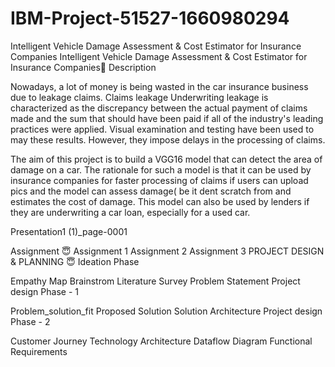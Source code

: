 # IBM-Project-51527-1660980294
Intelligent Vehicle Damage Assessment &amp; Cost Estimator for Insurance Companies
Intelligent Vehicle Damage Assessment & Cost Estimator for Insurance Companies🙂
Description

Nowadays, a lot of money is being wasted in the car insurance business due to leakage claims. Claims leakage Underwriting leakage is characterized as the discrepancy between the actual payment of claims made and the sum that should have been paid if all of the industry's leading practices were applied. Visual examination and testing have been used to may these results. However, they impose delays in the processing of claims.

The aim of this project is to build a VGG16 model that can detect the area of damage on a car. The rationale for such a model is that it can be used by insurance companies for faster processing of claims if users can upload pics and the model can assess damage( be it dent scratch from and estimates the cost of damage. This model can also be used by lenders if they are underwriting a car loan, especially for a used car.

Presentation1 (1)_page-0001

Assignment 😇
 Assignment 1
 Assignment 2
 Assignment 3
PROJECT DESIGN & PLANNING 😇
Ideation Phase

 Empathy Map
 Brainstrom
 Literature Survey
 Problem Statement
Project design Phase - 1

 Problem_solution_fit
 Proposed Solution
 Solution Architecture
Project design Phase - 2

 Customer Journey
 Technology Architecture
 Dataflow Diagram
 Functional Requirements
